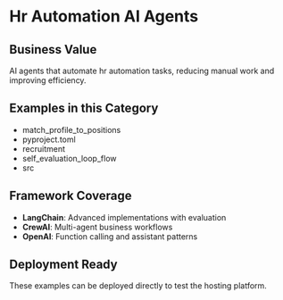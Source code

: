# Hr Automation AI Agents

## Business Value
AI agents that automate hr automation tasks, reducing manual work and improving efficiency.

## Examples in this Category
- match_profile_to_positions
- pyproject.toml
- recruitment
- self_evaluation_loop_flow
- src

## Framework Coverage
- **LangChain**: Advanced implementations with evaluation
- **CrewAI**: Multi-agent business workflows  
- **OpenAI**: Function calling and assistant patterns

## Deployment Ready
These examples can be deployed directly to test the hosting platform.
